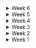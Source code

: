 <details>
<summary>Week 6</summary>

# 📍 09.30(23th)

### 오늘, 주말에 한 것

-   경제 이벤트 카드 UI 구현 및 이벤트 응답 소켓 연동
-   금괴 매입 소켓 연동 및 에러 메시지 처리
-   대출/상환 소켓 연동 및 에러 메시지 처리
-   리액트 쿼리 적용
-   캐릭터 컴포넌트 구조 개선
-   게임 초기세팅 소켓 연동
-   주식 매수/매도 연동

### 공휴일 할 일

-   과업리스트 정리
-   미니맵, AI 기능 적용 등 백엔드와 논의
-   라운드 알림 UI 구현 및 소켓 연동
-   주식 매수/매도 에러 메시지 처리
-   다른 플레이어의 액션(줍기) 소켓으로 받아서 띄워주기
-   타이머 연동하기 

### 느낀점

-   다들 맡은 역할에만 집중하고 있고 전체적인 일정관리가 안되고 있었다. 나부터 솔선수범 일정관리를 하고 논의 할 내용을 공유해야겠다.

</details>

<details>
<summary>Week 5</summary>

# 📍 09.27(22th)

### 오늘 한 것

-   본인 유저와 다른 유저 로직 구분하기
-   소켓통신으로 캐릭터별 위치정보 주고받기
-   세션스토리지 유저개인정보 추가
-   types 폴더 생성
    - 공통적으로 사용하는 타입 한곳에서 사용하기 위해
-   소켓 응답 메시지 전역상태관리
-   기본 캐릭터 코드에서 동작, 애니메이션 관련 코드를 분리하여 useCharacter 훅 생성

### 주말 할 일

-   과업리스트 다시 정리
-   프론트 할당 작업 논의 및 업무 재분배
-   완성되어있는 소켓 메시지(금괴 매입, 경제이벤트, 대출/상환) 모두 연동
-   경제 이벤트 카드 소켓 연동 및 카드 3D UI 작업

### 느낀점

-   백엔드의 다음 작업을 위해 어떻게든 주말 전까지 캐릭터 간의 이동을 가능하게 하기 위해서 늦게까지 했다..다음부터는 문제를 더 빨리 해결할 수 있는 대처능력을 길러야겠다.

---

# 📍 09.26(21th)

### 오늘 한 것

-   user 이동에 의해 player-move에 position,direction 정보 보내기
-   16ms마다 게임 정보를 클라이언트쪽으로 주는 정보 받기

### 내일 할 일

-   유저 간 동작 구분하기
-   유저 위치 공유하기

### 느낀점

-   캐릭터 이동하는 동작방식에 대한 공부가 필요
-   테스트툴을 더 유용하게 사용할 방법 모색 필요

---

# 📍 09.25(20th)

### 오늘 한 것

-   유저 닉네임 세션스토리지 저장
-   게임방을 구독하여 게임 세팅 정보를 받았습니다.
-   게임방에 캐릭터 띄우기
-   통신 방식 논의
    -   웹소켓의 브로드캐스팅으로 16ms마다 게임 정보를 클라이언트쪽으로 받는 것으로 다함께 결정

### 내일 할 일

-   커스텀 훅 개선
-   캐릭터 이동 메시지 publish
-   유저 간 동작 구분하기

### 느낀점

-   구현하는 기능에 대한 이해를 한 후 코드 짜기
-   캐릭터 이동하는 동작방식에 대한 공부가 필요

---

# 📍 09.24(19th)

### 오늘 한 것

-   게임방 입장
-   게임방 입장 시 렌더링 요청
-   게임방 입장 시 all rendered 데이터 받기
-   캐릭터 이동 시 좌표 받기
-   게임방 구독

### 내일 할 일

-   대출 소켓 연동
-   유저 입장 시 캐릭터 띄우기
-   게임 초기 정보 받아오기 백엔드와 상의하기

### 느낀점

-   에러처리를 잘 해야겠다.
-   마감일까지 얼마 안남은만큼 일정에 대한 논의를 해야겠다.
-   통신을 하는 데 있어서 예외적인 부분이 없는지 꼼꼼히 확인을 해야겠습니다.

---

# 📍 09.23(18th)

### 오늘 한 것

-   채팅 소켓 요청
-   채팅 소켓 응답 데이터 받기
-   대기방에서 게임방 이동
-   대기방에서 호스트 start 관련 소켓 연동
-   채팅방 소켓 구독 연결
-   대기방에서 호스트에게 start 활성화
-   채팅방 스크롤 하단 고정
-   대기방에서 호스트 표시
-   방 나가기 API연동

### 내일 할 일

-   개별, 모든 플레이어 렌더링 완료 소켓 통신
-   렌더링 속도에 따른 progress바 구현
-   인게임 입장 상태관리

### 느낀점

-   에러처리를 잘 해야겠다.
-   마감일까지 얼마 안남은만큼 일정에 대한 논의를 해야겠다.

</details>

<details>
<summary>Week 4</summary>

# 📍 09.20(17th)

### 오늘 한 것

-   팀미팅 진행
    -   타켓을 고학년 초등학생~중학생으로 정하자
    -   대결 가능 조건을 만들어서 배틀만 하는 라운드 만들기
    -   특정한 조건(개인 미션 등)으로 상대 유저의 자산을 볼 수 있도록 하기
-   웹소켓 작업
-   컨셉 논의
-   에셋 구매

### 주말 할 일

-   프론트 작업 논의
-   웹소켓 작업

### 느낀점

-   기획과 컨셉이 이전에 비해서 확실하게 잡혔고, 에셋도 일괄적으로 해결할 수 있는 것을 찾아 마음이 조금 놓인다.
-   일정이 얼마 남지 않아 작업속도를 더 내야할 필요성을 느낀다.

---

# 📍 09.19(16th)

### 오늘 한 것

-   웹소켓 관련 세팅
-   웹소켓 connection(연결 시도했지만 url상 잘못 전달되는게 있어 내일 백엔드에 물어봐야 함)

### 내일 할 일

-   채팅 소켓 연동
-   소켓 관련 명세서 필요 어필
-   네 명 유저 입장 확인하기

### 느낀점

-   체력관리를 잘 해야겠다..

</details>

<details>
<summary>Week 3</summary>

# 📍 09.13(15th)

### 오늘 한 것

-   팀원 평가, 팀별 평가
-   연휴 기간 동안의 각자 작업범위에 대한 논의
-   이슈 #6,7 작업한 것과 관련하여 FE 팀원들에게 공유
-   프로젝트 현황시트 변경된 기획에 따라 수정
-   기획 구체화 ideation
-   발표(가은이 bb)

### 연휴 간 할 일

-   채팅 소켓 연동
-   네 명의 유저 한 방에 모으기 소켓 연동
-   RFT 학습 및 캐릭터 원활하게 동작하도록 구현 테스트 해보기

### 느낀점

-   연휴가 긴 만큼 이 기간을 잘 이용해서 각자 작업을 잘 수행했으면 좋겠다.

---

# 📍 09.12(14th)

### 오늘 한 것

-   백엔드와 실시간으로 소통하며 개발 진행
-   새로운 구체적인 기획 제시, 팀원과의 논의 끝에 다시 기술스택 확정
-   해당방으로 이동하는 restAPI 연동
-   페이지 로직 변경
-   블렌더 학습 및 적용, Maxamo 발견해서 로깅 구현해보기
-   정민이 연휴동안 뭐 할지 논의

### 내일 할 일

-   내일 이후로, 추석연휴이기 때문에 각자 작업범위에 대한 논의 필요
-   발표 이후 피드백 있으면 그 부분에 대해서 개선하기 위해 고민하기
-   팀원 평가, 팀별 평가

### 느낀점

-   기획은 어렵다. 고려해야 할 게 매우 많다..
-   개발을 할 때, 몸에 안좋은 자세가 너무 편하지만... 바른자세를 유지하기 위해 노력해야겠다.

---

# 📍 09.11(13th)

### 오늘 한 것

-   postman을 통해 테스트를 한 후, 구현
-   백엔드와 실시간으로 소통하며 개발 진행
-   원활한 소통으로 오류 즉시 해결
-   방생성 restAPI 연동
-   api 상수 설정 및 엔드 포인트 추가
-   api 에러 핸들링 함수 구현
-   axios 인스턴스 설정 및 인터셉터 추가
-   방생성으로 받은 난수 input에 바로 입력
-   팀미팅
-   발표 구성 및 내용 준비

### 내일 할 일

-   더 나은 기획을 위한 회의
-   발표자, 서브발표자 명단과 발표 ppt 제출
-   모듈형 특강(9:30~11:30)
-   전문가 리뷰(프로젝트 소개와 사전질문 작성) 4시까지 제출

### 느낀점

-   일정에 지장이 없게끔 데일리 스크럼 때, 서로 자잘한 일정까지 공유를 해야겠습니다.
-   게임맵을 적절히 활용하기, 전체적인 컨셉을 스토리와 일치시키기, 캐릭터 행동의 타당성 부여하기 등 게임 시나리오에서 모든 것들을 고려하면서 고민해야겠습니다.

---

# 📍 09.10(12th)

### 오늘 한 것

-   휴무일에 개발 참여가능한 인원을 파악
-   최종발표일까지의 전체적인 일정관리를 다같이 논의
-   WebSocket 메세지 규약에 대해 백엔드와 소통
-   작업 시에 우선적으로 필요한 API를 백엔에 요청
-   UCC 담당과 관련해서 빠르게 논의

### 내일 할 일

-   코치님과의 팀미팅(10:00~11:00)
-   코치님의 컨펌 후, 에셋 구매
-   WebSocket 메세지 규약 내용 관련하여 뒷단과 얘기나누기
-   발표준비

### 느낀점

-   주말에 각자 해오기로 한 과업 정리가 잘 안되어서 속상했다..
-   현타가 올 때가 많고 이게 맞나 싶을 때가 있지만 일단 하는 데까진 해야겠다..
-   캐릭터의 움직임에 따라 서버와 어떻게 데이터를 주고받을지 많은 소통을 해야겠다.

---

# 📍 09.09(11th)

### 오늘 한 것

-   에셋 찾기
-   과업 정리
-   유튜브 보며 로컬에서 브랜치를 따서 RTF 적용하며 공부
-   게임의 전체적인 로직 다같이 바로잡기

### 내일 할 일

-   코치님과의 팀미팅(10:00~11:00)
-   코치님의 컨펌 후, 에셋 구매
-   WebSocket 메세지 규약 내용 관련하여 뒷단과 얘기나누기

### 느낀점

-   주말에 각자 해오기로 한 과업 정리가 잘 안되어서 속상했다..
-   현타가 올 때가 많고 이게 맞나 싶을 때가 있지만 일단 하는 데까진 해야겠다..
-   캐릭터의 움직임에 따라 서버와 어떻게 데이터를 주고받을지 많은 소통을 해야겠다.

</details>

<details>
<summary>Week 2</summary>

# 📍 09.08(extra)

### 오늘 한 것

-   과업 리스트 상세 정리
-   WebSocket 메세지 규약 작성

### 느낀점

-   어려운 작업은 아닌데 시간이 많이 드는 일들은 각자 개인시간에 한 후, 스크럼이나 내부회의를 할 때 해온 일들을 바탕으로 얘기를 나누는 방식이 작업시간이 별로 남지 않는 우리에게 적합하다고 생각한다.
-   이번 주말에 플젝에 대해서 팀원들과 얘기를 나누자고 한 것이 처음인데 다들 싫은 내색없이 제안한 작업방식에 동의를 해줘서 고마움을 느꼈다..
-   메세지 규약을 작성하는 데에 있어서 turn제가 아닌 주식거래 개장시간에 맞춰 캐릭터들이 줄 서는 방식으로 바뀌다 보니 이전에 작성했던 상당부분들이 수정되었다. 그래도 3D와 게임적인 요소를 더 잘 활용하는 시스템으로 바뀐 것 같아 다행이다. 또한, 규약을 작성하다보니 신경쓰지 않고 넘어갔던 부분들까지 로직을 확실히 해야겠다는 생각이 들었다.
-   예외적인 부분까지 다 고려하지 못한 것 같아 앞으로도 메세지 규약을 업데이트 해야할 것 같다.

---

# 📍 09.07(extra)

### 오늘 한 것

-   한나,다현,현재,가은 비대위 음성회의
    -   기술 선정과 관련한 재논의
    -   배경 에셋 선정과 각 거래행위를 할 수 있는 NPC, 해당 내부배경 등의 에셋 선정(구매는 코치님들과의 미팅 후 할 예정)

### 느낀점

-   앞으로 3주 밖에 남지 않아 조급한 감이 있는데 주말에 기획적인 부분 논의가 잘 이뤄져서 안도

---

# 📍 09.06(10th)

### 오늘 한 것

-   프론트엔드 프로젝트 초기 설정 prettier추가 설정
-   WebSocket관련 Message 규약 작성
-   프론트 팀원들과 초기 세팅 내용 공유

### 주말에 할 것

-   기술스택에 대해 팀원들과 논의하여 결정하기(아직 말안했지만,,내일 팀원들에게 회의 제안예정,,ㅎ)
-   컨셉을 정하고 그에 맞는 에셋 검색하기(굳이 화려하고 복잡한 배경이 아니어도 오브젝트로 변주를 줘서 충분히 재밌는 게임을 만들 수 있고, 표현하고자 하는 것을 구현할 수 있다는 점을 인지하자!)
-   게임적인 요소가 잘 드러나는 로직 생각해보기

### 차주 월요일 할 일

-   코치님과의 팀미팅(15:00~16:00)
-   RTF 공부하기(미정)

### 느낀점

-   3D 특성에 맞고 주제에 어울리는 UI를 구현하는 데에 있어 미흡했다고 생각한다.
-   포폴에서 노력한 결과가 잘 보여질 수 있는, 나의 역량이 잘 드러날 수 있는 프로젝트를 하기 위해 고민해야겠다!

---

# 📍 09.05(9th)

### 오늘 한 것

-   과업 정리하기
-   메인 에셋 선정
-   프론트엔드 프로젝트 초기 설정
-   프론트엔드,벡엔드 인원별 분담 할 역할 정리

### 내일 할 일

-   메인 에셋 구매하기
-   UI 서브에셋 검색하기
-   WebSocket관련 Message 규약 작성
-   RTF 공부하기

### 느낀점

-   사소한 작업이라도 과업을 리스트로 정리하여 정리한 내용을 바탕으로 역할 분담을 해야겠다.

---

# 📍 09.04(8th)

### 오늘 한 것

-   에셋 검색
-   디자인 컨셉 잡기
-   디자인 2D 느낌 전면 수정
-   상윤코치, 재형코치님과의 비대위..
    -   한 화면에 너무 많은 정보를 담지 말자
    -   유저가 알 필요없는 부분은 덜어내자
    -   보드게임 느낌에서 벗어나자
    -   카메라 시점 변화로 보다 동적으로 화면을 구성하자
    -   룰, UI 어렵지 않게 보여지게 하기

### 내일 할 일

-   UI 에셋 구매하기
-   프론트 역할분담
-   백엔드와 함께 기능명세서 작성
-   WebSocket관련 Message 규약 작성

### 느낀점

-   3D로 유저에게 게임을 어떻게 과도한 정보없이, 저렴한 서비스처럼 보이지 않게 할 지 고민해봐야겠다.
-   RTF 공부를 시작해야겠다.

---

# 📍 09.03(7th)

### 오늘 한 것

-   컨설턴트님, 코치님과 팀미팅 진행(1~2시)
-   상윤코치님께 FE 관련 보드게임 작업의 우선순위, 사용기술에 대한 조언받음
    -   로그인, 게임 대기방 어떻게 할 지
-   프론트 사용기술 논의 후, 3D React Three Fiber 기술스택 선정
-   "특화 2반 프로젝트 현황" 세부항목 추가 및 수정
    -   프론트 주요 기술 스택
    -   AI 활용 기술
-   기능명세서 작업 이전, 순서도 작성 제안
-   디자인 컨셉 및 UI 에셋 검색

### 내일 할 일

-   UI 에셋 구매하기
-   프론트 역할분담
-   백엔드와 함께 기능명세서 작성
-   WebSocket관련 Message 규약 작성

### 느낀점

-   조금이라도 가시적인 UI 작업이 이뤄지면 바로 컨님, 코치님께 보여드리자
    -   우리가 옳은 방향으로 가고 있는가,,
-   포지션 별로 자리를 바꾸고 논의를 하니 소통이 더 수월해졌다.
-   무엇보다 가장 중요한 것은 게임은 재밌어야 한다!!
-   플레이 시간이 긴 만큼 유저가 흥미를 잃지 않도록 UI으로 신경써야 한다.

---

# 📍 09.02(6th)

### 오늘 한 것

-   디벨롭한 주제에 대한 자료조사 및 기획 구체화
-   지라 이슈 생성
-   상윤코치님께 FE 관련 보드게임 설계 및 역할분담 등에 관한 조언받음
-   피그마로 기존의 보드게임 구현중
-   "특화 2반 프로젝트 현황" 작성
    -   서비스 설명/주요기능
    -   프로젝트의 특장점(기능 관점)
    -   프로젝트의 차별점/독창성(기술 관점)
    -   역할별 담당자
    -   프론트 프레임워크
    -   백엔드 프레임워크
    -   DB
    -   주요 기술 스택

### 내일 할 일

-   컨설턴트님, 코치님과 팀미팅 진행(1~2시)
-   기능 명세서 작성
-   프론트 2D/3D 구현 방법 논의
-   와이어프레임 작업
-   API 연동규격서
-   ERD 작성

</details>

<details>
<summary>Week 1</summary>

# 📍 08.30(5th)

### 팀미팅 피드백

-   주식 시뮬레이션 기반 마피아 게임
    -   너무 단순한 느낌
    -   주식시장의 원리, 주가조작 방법, 마피아 세력 등에 대한 공부가 필요
    -   각 역할(롤)들에 대한 연구가 더 필요
        -   기자가 개미가 될 수 있음
        -   외국인 개인 차명 계좌
    -   사용자의 흥미를 끌 수 있도록 전체적으로 스토리라인을 탄탄하게 만들기
    -   게임 로직을 더 짜임새있게 고민하고 설계해야함
    -   사용자에게 너무 자율성을 주지말기

### 오늘 한 것

-   팀미팅 후, 주제 구체화
-   특화 프로젝트 주제를 게임으로 하셨던 김재형 실습코치님과의 미팅
-   해당 주제에 맞는 기술스택 논의
-   kdt 회고
-   금융 관련 보드게임의 흐름과 룰 숙지를 위해 팀원들과 직접 보드게임하러 가기

### 보드게임 후 느낀점

-   주식과 관련한 보드게임을 하면서 주가변동이나 매수/매도 시 차익계산을 할 때, 시간이 많이 소요된다는 것을 느꼈다.
-   웹 게임을 만들면 해당하는 부분들이 로직 상 빠르게 처리가 되기 때문에 온전히 게임에 집중할 수 있는 몰입도가 높아질 것이라고 생각한다.
-   동적인 애니메이션 처리를 어떻게 할 지, 각 카드나 말들의 레이아웃을 어디에 위치시킬지 UI에 대한 논의를 월요일에 팀원들과 해야겠다.

---

# 📍 08.29(4th)

### 프로젝트 주제 회의 및 구체화

-   주식 시뮬레이션 기반 마피아 게임
    -   게임 참여자들에게 랜덤으로 role을 부여
    -   정해진 rule에 따라 이익과 손실을 고려하여 투자
    -   모의주식시장에서 각자의 승리조건에 맞게 롤플레잉

### 내일 일정

1. 한시 팀미팅

### 해야할 것

-   정해진 주제를 기반으로 설계 및 문서화 작업
    -   Zira 이슈생성하기
    -   기능명세서 작성
    -   간트차트 작성
    -   kdt 회고
    -   해당 주제에 맞는 기술스택 논의
    -   ERD 작성
    -   디자인 컨셉 논의

### 전문가 리뷰 후 느낀점

-   사용자 입장에서 문제점을 고민하고 그것을 어떻게 해결하기 위해 노력하는지가 중요하다. 그러므로 항상 더 나은 코드를 고민하고 개선하며 설계, 구현을 해야겠다.

---

# 📍 08.28(3rd)

### 프로젝트 주제 회의

-   핀테크 프로젝트 기획 보고서: 향수 추천 사이트
-   핀테크 다이어리 앱

### 내일 일정

1. 열시반 팀미팅
2. 열두시반 전문가 리뷰

### 해야할 것

-   팀미팅 전까지 주제를 구체화할 것

### 데일리컨텐츠에서 느낀점

-   전체적인 일정을 크게 잡은 후, 주별이나 일별 계획을 작성하자

---

# 📍 08.27(2nd)

### 프로젝트 주제 회의 및 2차 팀미팅 진행

-   아이들 대상의 주식 시뮬레이션 게임
-   프리랜서 자산, 세금 관리 서비스
-   탈북민을 위한 지원금 안내, 금융용어 교육, 원활한 송금서비스
-   클린 주택 임차인/임대인 플랫폼
-   체크리스트 기반 결제 관리 서비스 디벨롭안

### 느낀점

-   주제를 추려서 팀원들과 하나의 기획을 더 깊이 고민해야겠다.
-   새로운 주제를 계속 모색하기 보다는 기존에 존재하는 비슷한 서비스라도 분명한 차별점을 어떻게 만들지를 고민할 필요가 있다고 생각한다.
-   누군가에게는 꼭 필요한 서비스인데 존재하지 않는 서비스를 더 생각해봐야겠다.

### 오늘 완료한 사항

1. 목요일의 특화 전문가 리뷰를 위한 ppt 질문 취합 및 작성
2. 지라 이슈 생성

---

# 📍 08.26(1st)

### 초기 기획 회의

### 주제 아이디어

-   모의 투자 컨셉의 보드게임
-   덕질 관련 금전 거래 관리 서비스
-   기부 및 모금 관련 후원 내역 투명성 제공 서비스
-   체크리스트 기반 결제 관리 서비스

### 피드백

팀원들과의 회의에서 위 주제들에 대해 논의했으며, 컨설턴트님과 코치님과의 팀미팅을 통해 미처 고려하지 못했던 부분들을 확인할 수 있었습니다.
이후 피드백을 바탕으로 기존 주제를 보완하고, 새로운 아이디어도 모색했습니다.

---

</details>
